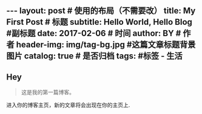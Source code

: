 ﻿﻿---layout:     post   				    # 使用的布局（不需要改）title:      My First Post 				# 标题 subtitle:   Hello World, Hello Blog #副标题date:       2017-02-06 				# 时间author:     BY 						# 作者header-img: img/tag-bg.jpg 	#这篇文章标题背景图片catalog: true 						# 是否归档tags:								#标签    - 生活---## Hey>这是我的第一篇博客。进入你的博客主页，新的文章将会出现在你的主页上.